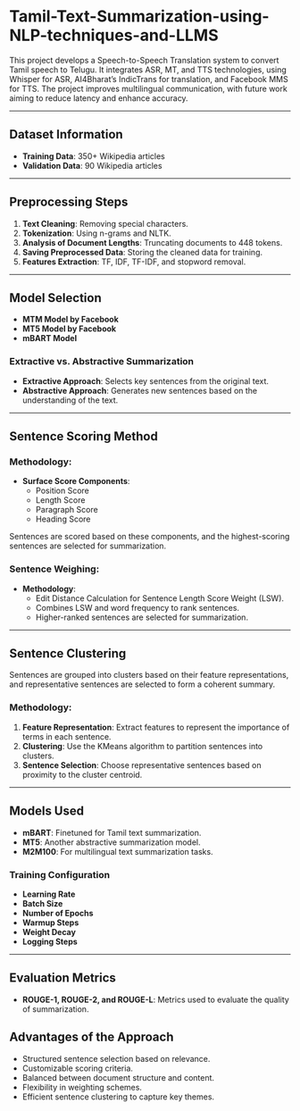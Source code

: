 # Tamil-Text-Summarization-using-NLP-techniques-and-LLMS
This project develops a Speech-to-Speech Translation system to convert Tamil speech to Telugu. It integrates ASR, MT, and TTS technologies, using Whisper for ASR, AI4Bharat’s IndicTrans for translation, and Facebook MMS for TTS. The project improves multilingual communication, with future work aiming to reduce latency and enhance accuracy.

---

## Dataset Information

- **Training Data**: 350+ Wikipedia articles
- **Validation Data**: 90 Wikipedia articles

---

## Preprocessing Steps

1. **Text Cleaning**: Removing special characters.
2. **Tokenization**: Using n-grams and NLTK.
3. **Analysis of Document Lengths**: Truncating documents to 448 tokens.
4. **Saving Preprocessed Data**: Storing the cleaned data for training.
5. **Features Extraction**: TF, IDF, TF-IDF, and stopword removal.

---

## Model Selection

- **MTM Model by Facebook**
- **MT5 Model by Facebook**
- **mBART Model**

### Extractive vs. Abstractive Summarization

- **Extractive Approach**: Selects key sentences from the original text.
- **Abstractive Approach**: Generates new sentences based on the understanding of the text.

---

## Sentence Scoring Method

### Methodology:

- **Surface Score Components**:
  - Position Score
  - Length Score
  - Paragraph Score
  - Heading Score

Sentences are scored based on these components, and the highest-scoring sentences are selected for summarization.

### Sentence Weighing:

- **Methodology**:
  - Edit Distance Calculation for Sentence Length Score Weight (LSW).
  - Combines LSW and word frequency to rank sentences.
  - Higher-ranked sentences are selected for summarization.

---

## Sentence Clustering

Sentences are grouped into clusters based on their feature representations, and representative sentences are selected to form a coherent summary.

### Methodology:

1. **Feature Representation**: Extract features to represent the importance of terms in each sentence.
2. **Clustering**: Use the KMeans algorithm to partition sentences into clusters.
3. **Sentence Selection**: Choose representative sentences based on proximity to the cluster centroid.

---

## Models Used

- **mBART**: Finetuned for Tamil text summarization.
- **MT5**: Another abstractive summarization model.
- **M2M100**: For multilingual text summarization tasks.

### Training Configuration

- **Learning Rate**
- **Batch Size**
- **Number of Epochs**
- **Warmup Steps**
- **Weight Decay**
- **Logging Steps**

---

## Evaluation Metrics

- **ROUGE-1, ROUGE-2, and ROUGE-L**: Metrics used to evaluate the quality of summarization.


## Advantages of the Approach

- Structured sentence selection based on relevance.
- Customizable scoring criteria.
- Balanced between document structure and content.
- Flexibility in weighting schemes.
- Efficient sentence clustering to capture key themes.

